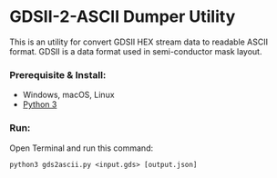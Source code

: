 # GDSII-2-ASCII Dumper Utility

This is an utility for convert GDSII HEX stream data to readable ASCII format. GDSII is a data format used in semi-conductor mask layout.

### Prerequisite & Install:
* Windows, macOS, Linux
* [Python 3](https://www.python.org/)

### Run:

Open Terminal and run this command:

```
python3 gds2ascii.py <input.gds> [output.json]
```
